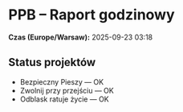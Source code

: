 # PPB – Raport godzinowy
**Czas (Europe/Warsaw):** 2025-09-23 03:18

## Status projektów
- Bezpieczny Pieszy — OK
- Zwolnij przy przejściu — OK
- Odblask ratuje życie — OK

